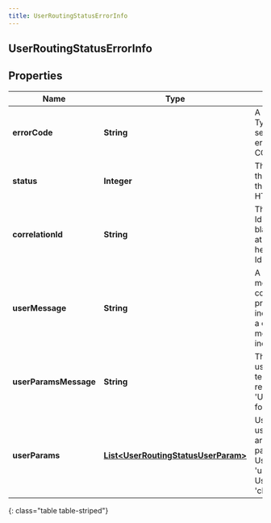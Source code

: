 ```yaml
---
title: UserRoutingStatusErrorInfo
---
```

## UserRoutingStatusErrorInfo


## Properties

| Name | Type | Description | Notes |
| ------------ | ------------- | ------------- | ------------- |
| **errorCode** | <!----><!---->**String**<!----> | A code unique to this error. Typically prefixed with the service that originated the error. For example CONFIG_USER_NOT_FOUND |  [optional] |
| **status** | <!----><!---->**Integer**<!----> | The HTTP status code for this message. If left blank the status code from the HTTP response is used. |  [optional] |
| **correlationId** | <!----><!---->**String**<!----> | The correlation Id or context Id for this message. If left blank the Public API will look at the HTTP response header 'ININ-Correlation-Id' instead. |  [optional] |
| **userMessage** | <!----><!---->**String**<!----> | A customer friendly message. This should be a complete sentence, use proper grammar and only include information useful to a customer. This is not a dev message and should not include things like Org Id |  [optional] |
| **userParamsMessage** | <!----><!---->**String**<!----> | This is the same as userMessage except it uses template fields for variable replacement. For instance: 'User {username} was not found' |  [optional] |
| **userParams** | <!----><!---->[**List&lt;UserRoutingStatusUserParam&gt;**](UserRoutingStatusUserParam.html)<!----> | Used in conjunction with userParamsMessage. These are the template parameters. For instance: UserParam.key = 'username', UserParam.value = 'chuck.pulfer' |  [optional] |
{: class="table table-striped"}



